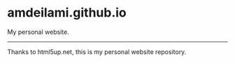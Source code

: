 # amdeilami.github.io
 My personal website.

*************************************************************************


Thanks to html5up.net, this is my personal website repository.

